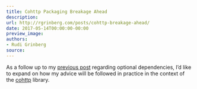 ```yaml
---
title: Cohttp Packaging Breakage Ahead
description:
url: http://rgrinberg.com/posts/cohttp-breakage-ahead/
date: 2017-05-14T00:00:00-00:00
preview_image:
authors:
- Rudi Grinberg
source:
---
```


<p>As a follow up to my <a href="http://rgrinberg.com/posts/optional-dependencies-considered-harmful/" class="reference internal"><span class="doc">previous post</span></a> regarding optional
dependencies, I’d like to expand on how my advice will be followed in practice
in the context of the <a href="https://github.com/mirage/ocaml-cohttp" class="reference external">cohttp</a> library.</p>

